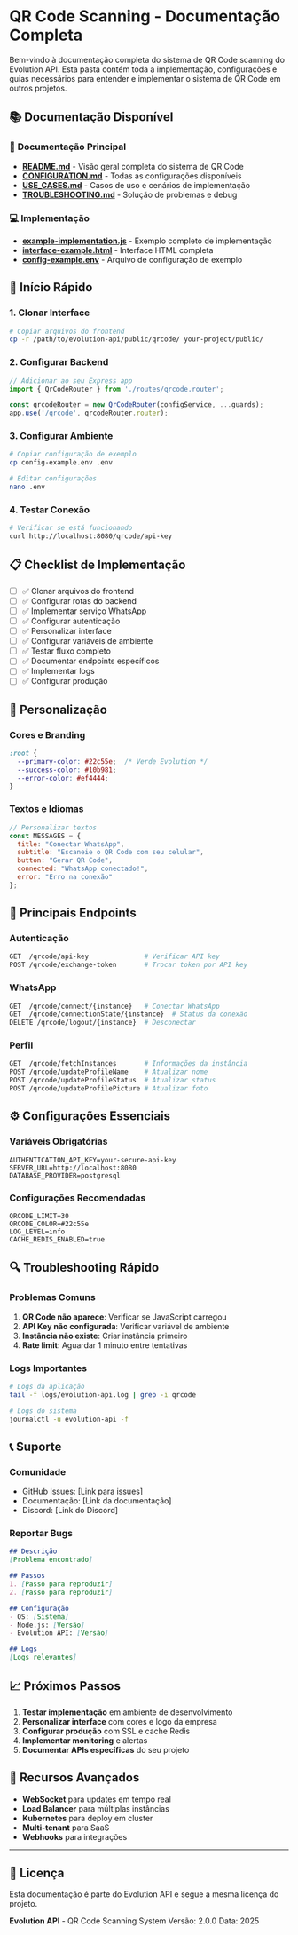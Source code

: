 # QR Code Scanning - Documentação Completa

Bem-vindo à documentação completa do sistema de QR Code scanning do Evolution API. Esta pasta contém toda a implementação, configurações e guias necessários para entender e implementar o sistema de QR Code em outros projetos.

## 📚 Documentação Disponível

### 🎯 **Documentação Principal**
- **[README.md](README.md)** - Visão geral completa do sistema de QR Code
- **[CONFIGURATION.md](CONFIGURATION.md)** - Todas as configurações disponíveis
- **[USE_CASES.md](USE_CASES.md)** - Casos de uso e cenários de implementação
- **[TROUBLESHOOTING.md](TROUBLESHOOTING.md)** - Solução de problemas e debug

### 💻 **Implementação**
- **[example-implementation.js](example-implementation.js)** - Exemplo completo de implementação
- **[interface-example.html](interface-example.html)** - Interface HTML completa
- **[config-example.env](config-example.env)** - Arquivo de configuração de exemplo

## 🚀 Início Rápido

### 1. **Clonar Interface**
```bash
# Copiar arquivos do frontend
cp -r /path/to/evolution-api/public/qrcode/ your-project/public/
```

### 2. **Configurar Backend**
```typescript
// Adicionar ao seu Express app
import { QrCodeRouter } from './routes/qrcode.router';

const qrcodeRouter = new QrCodeRouter(configService, ...guards);
app.use('/qrcode', qrcodeRouter.router);
```

### 3. **Configurar Ambiente**
```bash
# Copiar configuração de exemplo
cp config-example.env .env

# Editar configurações
nano .env
```

### 4. **Testar Conexão**
```bash
# Verificar se está funcionando
curl http://localhost:8080/qrcode/api-key
```

## 📋 Checklist de Implementação

- [ ] ✅ Clonar arquivos do frontend
- [ ] ✅ Configurar rotas do backend
- [ ] ✅ Implementar serviço WhatsApp
- [ ] ✅ Configurar autenticação
- [ ] ✅ Personalizar interface
- [ ] ✅ Configurar variáveis de ambiente
- [ ] ✅ Testar fluxo completo
- [ ] ✅ Documentar endpoints específicos
- [ ] ✅ Implementar logs
- [ ] ✅ Configurar produção

## 🎨 Personalização

### **Cores e Branding**
```css
:root {
  --primary-color: #22c55e;  /* Verde Evolution */
  --success-color: #10b981;
  --error-color: #ef4444;
}
```

### **Textos e Idiomas**
```javascript
// Personalizar textos
const MESSAGES = {
  title: "Conectar WhatsApp",
  subtitle: "Escaneie o QR Code com seu celular",
  button: "Gerar QR Code",
  connected: "WhatsApp conectado!",
  error: "Erro na conexão"
};
```

## 🔧 Principais Endpoints

### **Autenticação**
```bash
GET  /qrcode/api-key              # Verificar API key
POST /qrcode/exchange-token       # Trocar token por API key
```

### **WhatsApp**
```bash
GET  /qrcode/connect/{instance}   # Conectar WhatsApp
GET  /qrcode/connectionState/{instance}  # Status da conexão
DELETE /qrcode/logout/{instance}  # Desconectar
```

### **Perfil**
```bash
GET  /qrcode/fetchInstances       # Informações da instância
POST /qrcode/updateProfileName    # Atualizar nome
POST /qrcode/updateProfileStatus  # Atualizar status
POST /qrcode/updateProfilePicture # Atualizar foto
```

## ⚙️ Configurações Essenciais

### **Variáveis Obrigatórias**
```env
AUTHENTICATION_API_KEY=your-secure-api-key
SERVER_URL=http://localhost:8080
DATABASE_PROVIDER=postgresql
```

### **Configurações Recomendadas**
```env
QRCODE_LIMIT=30
QRCODE_COLOR=#22c55e
LOG_LEVEL=info
CACHE_REDIS_ENABLED=true
```

## 🔍 Troubleshooting Rápido

### **Problemas Comuns**
1. **QR Code não aparece**: Verificar se JavaScript carregou
2. **API Key não configurada**: Verificar variável de ambiente
3. **Instância não existe**: Criar instância primeiro
4. **Rate limit**: Aguardar 1 minuto entre tentativas

### **Logs Importantes**
```bash
# Logs da aplicação
tail -f logs/evolution-api.log | grep -i qrcode

# Logs do sistema
journalctl -u evolution-api -f
```

## 📞 Suporte

### **Comunidade**
- GitHub Issues: [Link para issues]
- Documentação: [Link da documentação]
- Discord: [Link do Discord]

### **Reportar Bugs**
```markdown
## Descrição
[Problema encontrado]

## Passos
1. [Passo para reproduzir]
2. [Passo para reproduzir]

## Configuração
- OS: [Sistema]
- Node.js: [Versão]
- Evolution API: [Versão]

## Logs
[Logs relevantes]
```

## 📈 Próximos Passos

1. **Testar implementação** em ambiente de desenvolvimento
2. **Personalizar interface** com cores e logo da empresa
3. **Configurar produção** com SSL e cache Redis
4. **Implementar monitoring** e alertas
5. **Documentar APIs específicas** do seu projeto

## 🎯 Recursos Avançados

- **WebSocket** para updates em tempo real
- **Load Balancer** para múltiplas instâncias
- **Kubernetes** para deploy em cluster
- **Multi-tenant** para SaaS
- **Webhooks** para integrações

---

## 📄 Licença

Esta documentação é parte do Evolution API e segue a mesma licença do projeto.

**Evolution API** - QR Code Scanning System
Versão: 2.0.0
Data: 2025
